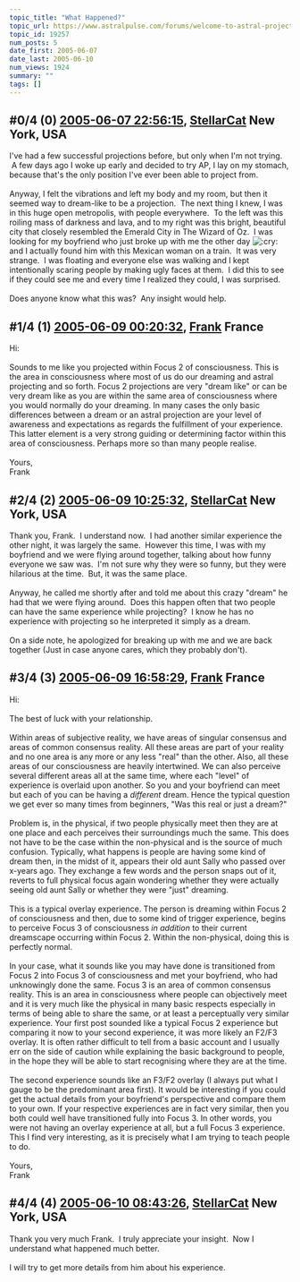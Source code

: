 ```yaml
---
topic_title: "What Happened?"
topic_url: https://www.astralpulse.com/forums/welcome-to-astral-projection-experiences!/what-happened-19257
topic_id: 19257
num_posts: 5
date_first: 2005-06-07
date_last: 2005-06-10
num_views: 1924
summary: ""
tags: []
---
```


## \#0/4 (0) [2005-06-07 22:56:15](https://www.astralpulse.com/forums/index.php?msg=165819), [StellarCat](https://www.astralpulse.com/forums/profile/?u=9182) New York, USA ##
<section>
I've had a few successful projections before, but only when I'm not trying.  A few days ago I woke up early and decided to try AP, I lay on my stomach, because that's the only position I've ever been able to project from.
<br>
<br>
Anyway, I felt the vibrations and left my body and my room, but then it seemed way to dream-like to be a projection.  The next thing I knew, I was in this huge open metropolis, with people everywhere.  To the left was this roiling mass of darkness and lava, and to my right was this bright, beautiful city that closely resembled the Emerald City in The Wizard of Oz.  I was looking for my boyfriend who just broke up with me the other day
<img alt=":cry:" class="smiley" src="https://www.astralpulse.com/forums/Smileys/fugue/cry.png" title="Cry"/>
and I actually found him with this Mexican woman on a train.  It was very strange.  I was floating and everyone else was walking and I kept intentionally scaring people by making ugly faces at them.  I did this to see if they could see me and every time I realized they could, I was surprised.
<br>
<br>
Does anyone know what this was?  Any insight would help.
</section>

## \#1/4 (1) [2005-06-09 00:20:32](https://www.astralpulse.com/forums/index.php?msg=165960), [Frank](https://www.astralpulse.com/forums/profile/?u=359) France ##
<section>
Hi:
<br>
<br>
Sounds to me like you projected within Focus 2 of consciousness. This is the area in consciousness where most of us do our dreaming and astral projecting and so forth. Focus 2 projections are very "dream like" or can be very dream like as you are within the same area of consciousness where you would normally do your dreaming. In many cases the only basic differences between a dream or an astral projection are your level of awareness and expectations as regards the fulfillment of your experience. This latter element is a very strong guiding or determining factor within this area of consciousness. Perhaps more so than many people realise.
<br>
<br>
Yours,
<br>
Frank
</section>

## \#2/4 (2) [2005-06-09 10:25:32](https://www.astralpulse.com/forums/index.php?msg=166005), [StellarCat](https://www.astralpulse.com/forums/profile/?u=9182) New York, USA ##
<section>
Thank you, Frank.  I understand now.  I had another similar experience the other night, it was largely the same.  However this time, I was with my boyfriend and we were flying around together, talking about how funny everyone we saw was.  I'm not sure why they were so funny, but they were hilarious at the time.  But, it was the same place.
<br>
<br>
Anyway, he called me shortly after and told me about this crazy "dream" he had that we were flying around.  Does this happen often that two people can have the same experience while projecting?  I know he has no experience with projecting so he interpreted it simply as a dream.
<br>
<br>
On a side note, he apologized for breaking up with me and we are back together (Just in case anyone cares, which they probably don't).
</section>

## \#3/4 (3) [2005-06-09 16:58:29](https://www.astralpulse.com/forums/index.php?msg=166045), [Frank](https://www.astralpulse.com/forums/profile/?u=359) France ##
<section>
Hi:
<br>
<br>
The best of luck with your relationship.
<br>
<br>
Within areas of subjective reality, we have areas of singular consensus and areas of common consensus reality. All these areas are part of your reality and no one area is any more or any less "real" than the other. Also, all these areas of our consciousness are heavily intertwined. We can also perceive several different areas all at the same time, where each "level" of experience is overlaid upon another. So you and your boyfriend can meet but each of you can be having a
<i>
 different
</i>
dream. Hence the typical question we get ever so many times from beginners, "Was this real or just a dream?"
<br>
<br>
Problem is, in the physical, if two people physically meet then they are at one place and each perceives their surroundings much the same. This does not have to be the case within the non-physical and is the source of much confusion. Typically, what happens is people are having some kind of dream then, in the midst of it, appears their old aunt Sally who passed over x-years ago. They exchange a few words and the person snaps out of it, reverts to full physical focus again wondering whether they were actually seeing old aunt Sally or whether they were "just" dreaming.
<br>
<br>
This is a typical overlay experience. The person is dreaming within Focus 2 of consciousness and then, due to some kind of trigger experience, begins to perceive Focus 3 of consciousness
<i>
 in addition
</i>
to their current dreamscape occurring within Focus 2. Within the non-physical, doing this is perfectly normal.
<br>
<br>
In your case, what it sounds like you may have done is transitioned from Focus 2 into Focus 3 of consciousness and met your boyfriend, who had unknowingly done the same. Focus 3 is an area of common consensus reality. This is an area in consciousness where people can objectively meet and it is very much like the physical in many basic respects especially in terms of being able to share the same, or at least a perceptually very similar experience. Your first post sounded like a typical Focus 2 experience but comparing it now to your second experience, it was more likely an F2/F3 overlay. It is often rather difficult to tell from a basic account and I usually err on the side of caution while explaining the basic background to people, in the hope they will be able to start recognising where they are at the time.
<br>
<br>
The second experience sounds like an F3/F2 overlay (I always put what I gauge to be the predominant area first). It would be interesting if you could get the actual details from your boyfriend's perspective and compare them to your own. If your respective experiences are in fact very similar, then you both could well have transitioned fully into Focus 3. In other words, you were not having an overlay experience at all, but a full Focus 3 experience. This I find very interesting, as it is precisely what I am trying to teach people to do.
<br>
<br>
Yours,
<br>
Frank
</section>

## \#4/4 (4) [2005-06-10 08:43:26](https://www.astralpulse.com/forums/index.php?msg=166117), [StellarCat](https://www.astralpulse.com/forums/profile/?u=9182) New York, USA ##
<section>
Thank you very much Frank.  I truly appreciate your insight.  Now I understand what happened much better.
<br>
<br>
I will try to get more details from him about his experience.
</section>
